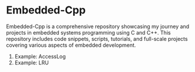# Embedded-Cpp
Embedded-Cpp is a comprehensive repository showcasing my journey and projects in embedded systems programming using C and C++. This repository includes code snippets, scripts, tutorials, and full-scale projects covering various aspects of embedded development.

1. Example: AccessLog
2. Example: LRU